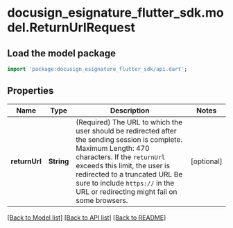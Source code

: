 # docusign_esignature_flutter_sdk.model.ReturnUrlRequest

## Load the model package
```dart
import 'package:docusign_esignature_flutter_sdk/api.dart';
```

## Properties
Name | Type | Description | Notes
------------ | ------------- | ------------- | -------------
**returnUrl** | **String** | (Required) The URL to which the user should be redirected after the sending session is complete.  Maximum Length: 470 characters. If the `returnUrl` exceeds this limit, the user is redirected to a truncated URL Be sure to include `https://` in the URL or redirecting might fail on some browsers.  | [optional] 

[[Back to Model list]](../README.md#documentation-for-models) [[Back to API list]](../README.md#documentation-for-api-endpoints) [[Back to README]](../README.md)


